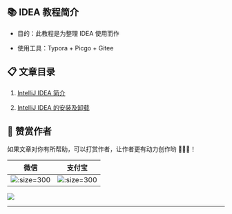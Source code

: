## 📚 IDEA 教程简介

- 目的：此教程是为整理 IDEA 使用而作

- 使用工具：Typora + Picgo + Gitee

## 📋 文章目录

1. [IntelliJ IDEA 简介](1.IntelliJIDEA介绍.md)

2. [IntelliJ IDEA 的安装及卸载](2.IntelliJIDEA的安装及卸载.md)


## 🎅 赞赏作者

如果文章对你有所帮助，可以打赏作者，让作者更有动力创作哟 🤩🤩🤩！

| 微信                                                       | 支付宝                                                     |
| ---------------------------------------------------------- | ---------------------------------------------------------- |
| ![](https://s1.ax1x.com/2020/07/08/UZflJH.png ':size=300') | ![](https://s1.ax1x.com/2020/07/08/UZf1Wd.png ':size=300') |

![](https://gitee.com/cunyu1943/images/raw/master/ImgsUbuntu/20200510234310.png)

---
<link rel="stylesheet" href="https://cdnjs.cloudflare.com/ajax/libs/social-share.js/1.0.16/css/share.min.css">
<center><div class="social-share"></div></center>
<script type="text/javascript" src="https://cdnjs.cloudflare.com/ajax/libs/social-share.js/1.0.16/js/social-share.min.js"></script>